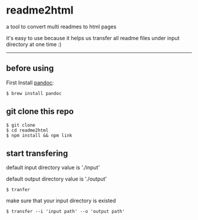 # readme2html

a tool to convert multi readmes to html pages

it's easy to use because it helps us transfer all readme files under input directory at one time :)

-----------


## before using

First Install [pandoc](https://pandoc.org/):

```
$ brew install pandoc
```

## git clone this repo

```
$ git clone
$ cd readme2html
$ npm install && npm link
```

## start transfering

default input directory value is './input'

default output directory value is './output'
```
$ tranfer
```
make sure that your input directory is existed

```
$ transfer --i 'input path' --o 'output path'
```
